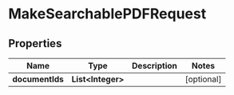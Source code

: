 

# MakeSearchablePDFRequest

## Properties

Name | Type | Description | Notes
------------ | ------------- | ------------- | -------------
**documentIds** | **List&lt;Integer&gt;** |  |  [optional]



